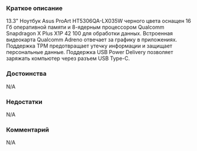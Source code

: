 ### **Краткое описание**
13.3" Ноутбук Asus ProArt HT5306QA-LX035W черного цвета оснащен 16 Гб оперативной памяти и 8-ядерным процессором Qualcomm Snapdragon X Plus X1P 42 100 для обработки данных. Встроенная видеокарта Qualcomm Adreno отвечает за графику в приложениях. Поддержка TPM предотвращает утечку информации и защищает персональные данные. Поддержка USB Power Delivery позволяет заряжать компьютер через разъем USB Type-C.

### **Достоинства**
N/A

### **Недостатки**
N/A

### **Комментарий**
N/A
